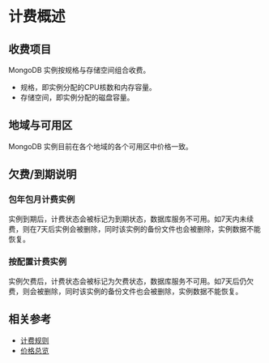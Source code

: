 # 计费概述
## 收费项目

MongoDB 实例按规格与存储空间组合收费。

- 规格，即实例分配的CPU核数和内存容量。
- 存储空间，即实例分配的磁盘容量。

## 地域与可用区

MongoDB 实例目前在各个地域的各个可用区中价格一致。

## 欠费/到期说明

### 包年包月计费实例
实例到期后，计费状态会被标记为到期状态，数据库服务不可用。如7天内未续费，则在7天后实例会被删除，同时该实例的备份文件也会被删除，实例数据不能恢复。

### 按配置计费实例
实例欠费后，计费状态会被标记为欠费状态，数据库服务不可用。如7天后仍欠费，则会被删除，同时该实例的备份文件也会被删除，实例数据不能恢复。

## 相关参考

- [计费规则](Billing-Rules.md)
- [价格总览](Price-Overview.md)
